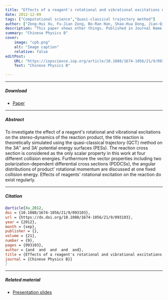 ```yaml
---
title: "Effects of a reagent's rotational and vibrational excitations on reaction O(3P) + H2(ν = 0, 3, j = 0, 3, 5, 7, 9, 12, 15) → OH + H" 
date: 2012-12-09
tags: ["Computational science","Quasi-classical trajectory method"]
author: ["Zeng-Hui Xu, Fu-Jian Zong, Bo-Ran Han, Shao-Hua Dong, Jian-Qiang Liu, Feng Ji"]
description: "This paper shows other things. Published in Journal Name, 2015." 
summary: "Chinese Physics B" 
cover:
    image: "cpb.png"
    alt: "Image caption"
    relative: false
editPost:
    URL: "https://iopscience.iop.org/article/10.1088/1674-1056/21/9/093103/pdf"
    Text: "Chinese Physics B"

---
```


---

##### Download

+ [Paper](https://iopscience.iop.org/article/10.1088/1674-1056/21/9/093103/pdf)
---

##### Abstract

To investigate the effect of a reagent's rotational and vibrational excitations on the stereo-dynamics of the reaction product, the title reaction is theoretically simulated using the quasi-classical trajectory (QCT) method on the 3A'' and 3A' potential energy surfaces (PESs). The reaction cross section is considered as the only scalar property in this work at four different collision energies. Furthermore the vector properties including two polarization-dependent differential cross sections (PDDCSs), the angular distributions of product' rotational momentum are discussed at one fixed collision energy. Effects of reagents' rotational excitation on the reaction do exist regularly.


---

##### Citation


```BibTeX
@article{Xu_2012,
doi = {10.1088/1674-1056/21/9/093103},
url = {https://dx.doi.org/10.1088/1674-1056/21/9/093103},
year = {2012},
month = {sep},
publisher = {},
volume = {21},
number = {9},
pages = {093103},
author = {and  and  and  and  and},
title = {Effects of a reagent's rotational and vibrational excitations on reaction O(3P) + H2(ν = 0, 3, j = 0, 3, 5, 7, 9, 12, 15) → OH + H},
journal = {Chinese Physics B}}
}

```

---

##### Related material

+ [Presentation slides](presentation2.pdf)


